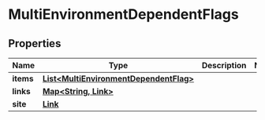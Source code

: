 

# MultiEnvironmentDependentFlags


## Properties

| Name | Type | Description | Notes |
|------------ | ------------- | ------------- | -------------|
|**items** | [**List&lt;MultiEnvironmentDependentFlag&gt;**](MultiEnvironmentDependentFlag.md) |  |  |
|**links** | [**Map&lt;String, Link&gt;**](Link.md) |  |  |
|**site** | [**Link**](Link.md) |  |  |



